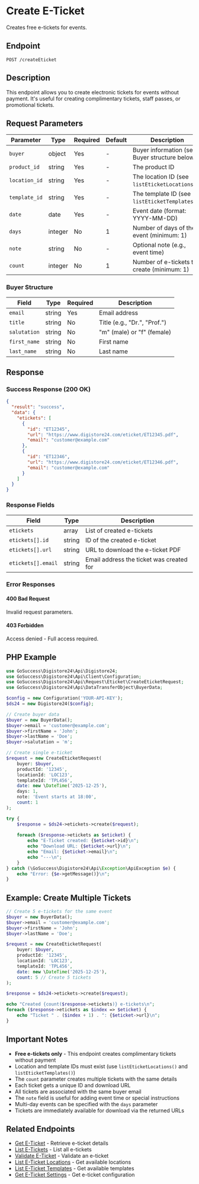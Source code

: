 # Create E-Ticket

Creates free e-tickets for events.

## Endpoint

`POST /createEticket`

## Description

This endpoint allows you to create electronic tickets for events without payment. It's useful for creating complimentary tickets, staff passes, or promotional tickets.

## Request Parameters

| Parameter | Type | Required | Default | Description |
|-----------|------|----------|---------|-------------|
| `buyer` | object | Yes | - | Buyer information (see Buyer structure below) |
| `product_id` | string | Yes | - | The product ID |
| `location_id` | string | Yes | - | The location ID (see `listEticketLocations()`) |
| `template_id` | string | Yes | - | The template ID (see `listEticketTemplates()`) |
| `date` | date | Yes | - | Event date (format: YYYY-MM-DD) |
| `days` | integer | No | 1 | Number of days of the event (minimum: 1) |
| `note` | string | No | - | Optional note (e.g., event time) |
| `count` | integer | No | 1 | Number of e-tickets to create (minimum: 1) |

### Buyer Structure

| Field | Type | Required | Description |
|-------|------|----------|-------------|
| `email` | string | Yes | Email address |
| `title` | string | No | Title (e.g., "Dr.", "Prof.") |
| `salutation` | string | No | "m" (male) or "f" (female) |
| `first_name` | string | No | First name |
| `last_name` | string | No | Last name |

## Response

### Success Response (200 OK)

```json
{
  "result": "success",
  "data": {
    "etickets": [
      {
        "id": "ET12345",
        "url": "https://www.digistore24.com/eticket/ET12345.pdf",
        "email": "customer@example.com"
      },
      {
        "id": "ET12346",
        "url": "https://www.digistore24.com/eticket/ET12346.pdf",
        "email": "customer@example.com"
      }
    ]
  }
}
```

### Response Fields

| Field | Type | Description |
|-------|------|-------------|
| `etickets` | array | List of created e-tickets |
| `etickets[].id` | string | ID of the created e-ticket |
| `etickets[].url` | string | URL to download the e-ticket PDF |
| `etickets[].email` | string | Email address the ticket was created for |

### Error Responses

#### 400 Bad Request
Invalid request parameters.

#### 403 Forbidden
Access denied - Full access required.

## PHP Example

```php
use GoSuccess\Digistore24\Api\Digistore24;
use GoSuccess\Digistore24\Api\Client\Configuration;
use GoSuccess\Digistore24\Api\Request\Eticket\CreateEticketRequest;
use GoSuccess\Digistore24\Api\DataTransferObject\BuyerData;

$config = new Configuration('YOUR-API-KEY');
$ds24 = new Digistore24($config);

// Create buyer data
$buyer = new BuyerData();
$buyer->email = 'customer@example.com';
$buyer->firstName = 'John';
$buyer->lastName = 'Doe';
$buyer->salutation = 'm';

// Create single e-ticket
$request = new CreateEticketRequest(
    buyer: $buyer,
    productId: '12345',
    locationId: 'LOC123',
    templateId: 'TPL456',
    date: new \DateTime('2025-12-25'),
    days: 1,
    note: 'Event starts at 18:00',
    count: 1
);

try {
    $response = $ds24->etickets->create($request);
    
    foreach ($response->etickets as $eticket) {
        echo "E-Ticket created: {$eticket->id}\n";
        echo "Download URL: {$eticket->url}\n";
        echo "Email: {$eticket->email}\n";
        echo "---\n";
    }
} catch (\GoSuccess\Digistore24\Api\Exception\ApiException $e) {
    echo "Error: {$e->getMessage()}\n";
}
```

## Example: Create Multiple Tickets

```php
// Create 5 e-tickets for the same event
$buyer = new BuyerData();
$buyer->email = 'customer@example.com';
$buyer->firstName = 'John';
$buyer->lastName = 'Doe';

$request = new CreateEticketRequest(
    buyer: $buyer,
    productId: '12345',
    locationId: 'LOC123',
    templateId: 'TPL456',
    date: new \DateTime('2025-12-25'),
    count: 5 // Create 5 tickets
);

$response = $ds24->etickets->create($request);

echo "Created {count($response->etickets)} e-tickets\n";
foreach ($response->etickets as $index => $eticket) {
    echo "Ticket " . ($index + 1) . ": {$eticket->url}\n";
}
```

## Important Notes

- **Free e-tickets only** - This endpoint creates complimentary tickets without payment
- Location and template IDs must exist (use `listEticketLocations()` and `listEticketTemplates()`)
- The `count` parameter creates multiple tickets with the same details
- Each ticket gets a unique ID and download URL
- All tickets are associated with the same buyer email
- The `note` field is useful for adding event time or special instructions
- Multi-day events can be specified with the `days` parameter
- Tickets are immediately available for download via the returned URLs

## Related Endpoints

- [Get E-Ticket](getEticket.md) - Retrieve e-ticket details
- [List E-Tickets](listEtickets.md) - List all e-tickets
- [Validate E-Ticket](validateEticket.md) - Validate an e-ticket
- [List E-Ticket Locations](listEticketLocations.md) - Get available locations
- [List E-Ticket Templates](listEticketTemplates.md) - Get available templates
- [Get E-Ticket Settings](getEticketSettings.md) - Get e-ticket configuration

